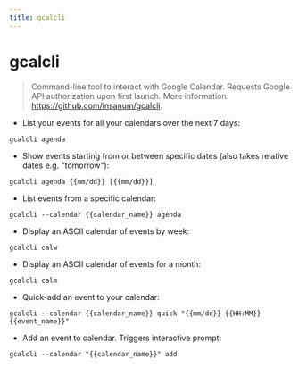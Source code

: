 ```yaml
---
title: gcalcli
---
```

# gcalcli

> Command-line tool to interact with Google Calendar.
> Requests Google API authorization upon first launch.
> More information: <https://github.com/insanum/gcalcli>.

- List your events for all your calendars over the next 7 days:

`gcalcli agenda`

- Show events starting from or between specific dates (also takes relative dates e.g. "tomorrow"):

`gcalcli agenda {{mm/dd}} [{{mm/dd}}]`

- List events from a specific calendar:

`gcalcli --calendar {{calendar_name}} agenda`

- Display an ASCII calendar of events by week:

`gcalcli calw`

- Display an ASCII calendar of events for a month:

`gcalcli calm`

- Quick-add an event to your calendar:

`gcalcli --calendar {{calendar_name}} quick "{{mm/dd}} {{HH:MM}} {{event_name}}"`

- Add an event to calendar. Triggers interactive prompt:

`gcalcli --calendar "{{calendar_name}}" add`
